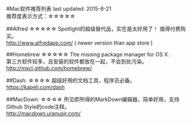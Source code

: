 #Mac软件推荐列表
last updated: 2015-8-21  
推荐度表示方式：☆☆☆☆☆


##Alfred ☆☆☆☆☆
Spotlight的超级替代品，实在是太好用了！ 值得付费购买。   
http://www.alfredapp.com/ ( newer version than app store )

##Homebrew ☆☆☆☆☆
The missing package manager for OS X.  
第三方软件较多，且安装的软件都放在一起，不会到处污染。  
http://mxcl.github.com/homebrew/

##Dash: ☆☆☆☆
超级好用的文档工具，程序员必备。  
https://kapeli.com/dash

##MacDown: ☆☆☆☆
所见即所得的MarkDown编辑器，简单好用，支持Github Style的code注释。  
http://macdown.uranusjr.com/

